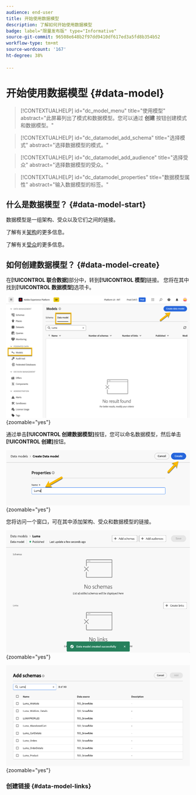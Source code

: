 ```yaml
---
audience: end-user
title: 开始使用数据模型
description: 了解如何开始使用数据模型
badge: label="限量发布版" type="Informative"
source-git-commit: 96508e648b2f97dd9410df617ed3a5fd8b354b52
workflow-type: tm+mt
source-wordcount: '167'
ht-degree: 38%

---
```


# 开始使用数据模型 {#data-model}


>[!CONTEXTUALHELP]
>id="dc_model_menu"
>title="使用模型"
>abstract="此屏幕列出了模式和数据模型。您可以通过 **创建** 按钮创建模式和数据模型。"

>[!CONTEXTUALHELP]
>id="dc_datamodel_add_schema"
>title="选择模式"
>abstract="选择数据模型的模式。"


>[!CONTEXTUALHELP]
>id="dc_datamodel_add_audience"
>title="选择受众"
>abstract="选择数据模型的受众。"

>[!CONTEXTUALHELP]
>id="dc_datamodel_properties"
>title="数据模型属性"
>abstract="输入数据模型的标签。"


## 什么是数据模型？ {#data-model-start}

数据模型是一组架构、受众以及它们之间的链接。

了解有关[架构](../customer/schemas.md)的更多信息。

了解有关[受众](../customer/audiences.md)的更多信息。

## 如何创建数据模型？ {#data-model-create}

在&#x200B;**[!UICONTROL 联合数据]**&#x200B;部分中，转到&#x200B;**[!UICONTROL 模型]**&#x200B;链接。 您将在其中找到&#x200B;**[!UICONTROL 数据模型]**&#x200B;选项卡。

![](assets/datamodel_create.png){zoomable="yes"}

通过单击&#x200B;**[!UICONTROL 创建数据模型]**&#x200B;按钮，您可以命名数据模型，然后单击&#x200B;**[!UICONTROL 创建]**&#x200B;按钮。

![](assets/datamodel_name.png){zoomable="yes"}

您将访问一个窗口，可在其中添加架构、受众和数据模型的链接。

![](assets/datamodel_created.png){zoomable="yes"}

![](assets/datamodel_schemas.png){zoomable="yes"}

### 创建链接 {#data-model-links}

